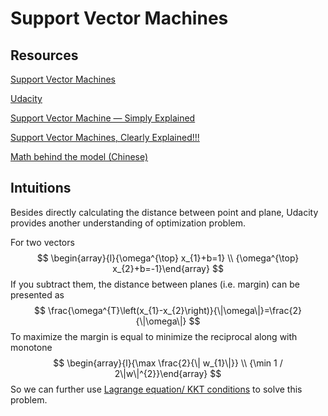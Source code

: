 # Support Vector Machines



## Resources

[Support Vector Machines](https://medium.com/datadriveninvestor/support-vector-machines-ae0ff2375479)

[Udacity](https://www.youtube.com/watch?v=5yzSv4jYMyI&list=PLgIPpm6tJZoShjm7r8Npia7CMsMlRWeuZ&index=1)

[Support Vector Machine — Simply Explained](https://towardsdatascience.com/support-vector-machine-simply-explained-fee28eba5496)

[Support Vector Machines, Clearly Explained!!!](https://www.youtube.com/watch?v=efR1C6CvhmE&feature=youtu.be)

[Math behind the model (Chinese)](https://www.bilibili.com/video/av70839977/?p=28&spm_id_from=333.788.b_6d756c74695f70616765.28)



## Intuitions

Besides directly calculating the distance between point and plane, Udacity provides another understanding of optimization problem.

For two vectors
$$
\begin{array}{l}{\omega^{\top} x_{1}+b=1} \\ {\omega^{\top} x_{2}+b=-1}\end{array}
$$
If you subtract them, the distance between planes (i.e. margin) can be presented as
$$
\frac{\omega^{T}\left(x_{1}-x_{2}\right)}{\|\omega\|}=\frac{2}{\|\omega\|}
$$
To maximize the margin is equal to minimize the reciprocal along with monotone
$$
\begin{array}{l}{\max \frac{2}{\| w_{1}\|}} \\ {\min 1 / 2\|w\|^{2}}\end{array}
$$
So we can further use [Lagrange equation/ KKT conditions](https://github.com/LuchaoQi/Machine-Learning/blob/master/svm/handwritten%20derivation.pdf) to solve this problem.

